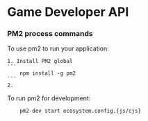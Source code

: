 # Game Developer API



### PM2 process commands
To use pm2 to run your application:

    1. Install PM2 global
    ```
        npm install -g pm2
    ```
    2. 

To run pm2 for development:
```
    pm2-dev start ecosystem.config.{js/cjs}
```
